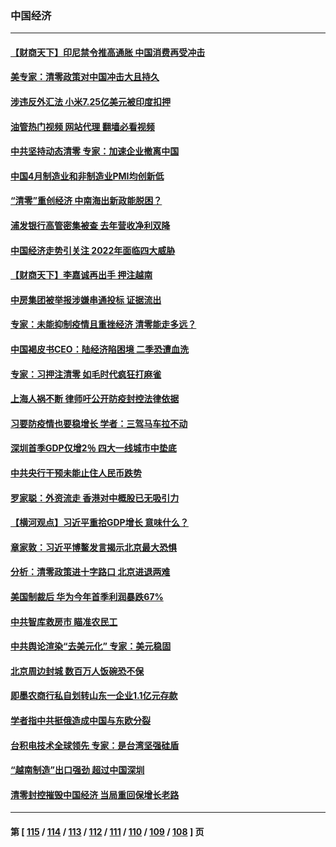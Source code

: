 ### 中国经济
---
#### [【财商天下】印尼禁令推高通胀 中国消费再受冲击](../../pages/ncid283/n13724191.md?05011645) 
#### [美专家：清零政策对中国冲击大且持久](../../pages/ncid283/n13724236.md?05011645) 
#### [涉违反外汇法 小米7.25亿美元被印度扣押](../../pages/ncid283/n13724194.md?05011645) 
#### [油管热门视频 网站代理 翻墙必看视频](http://209.222.30.114:81/youtube.html?05011645)
#### [中共坚持动态清零 专家：加速企业撤离中国](../../pages/ncid283/n13724014.md?05011645) 
#### [中国4月制造业和非制造业PMI均创新低](../../pages/ncid283/n13723801.md?05011645) 
#### [“清零”重创经济 中南海出新政能脱困？](../../pages/ncid283/n13723520.md?05011645) 
#### [浦发银行高管密集被查 去年营收净利双降](../../pages/ncid283/n13723731.md?05011645) 
#### [中国经济走势引关注 2022年面临四大威胁](../../pages/ncid283/n13723658.md?05011645) 
#### [【财商天下】李嘉诚再出手 押注越南](../../pages/ncid283/n13723603.md?05011645) 
#### [中房集团被举报涉嫌串通投标 证据流出](../../pages/ncid283/n13723611.md?05011645) 
#### [专家：未能抑制疫情且重挫经济 清零能走多远？](../../pages/ncid283/n13723499.md?05011645) 
#### [中国褐皮书CEO：陆经济陷困境 二季恐遭血洗](../../pages/ncid283/n13723599.md?05011645) 
#### [专家：习押注清零 如毛时代疯狂打麻雀](../../pages/ncid283/n13723589.md?05011645) 
#### [上海人祸不断 律师吁公开防疫封控法律依据](../../pages/ncid283/n13723309.md?05011645) 
#### [习要防疫情也要稳增长 学者：三驾马车拉不动](../../pages/ncid283/n13723310.md?05011645) 
#### [深圳首季GDP仅增2％ 四大一线城市中垫底](../../pages/ncid283/n13723083.md?05011645) 
#### [中共央行干预未能止住人民币跌势](../../pages/ncid283/n13723109.md?05011645) 
#### [罗家聪：外资流走 香港对中概股已无吸引力](../../pages/ncid283/n13722926.md?05011645) 
#### [【横河观点】习近平重拾GDP增长 意味什么？](../../pages/ncid283/n13722847.md?05011645) 
#### [章家敦：习近平博鳌发言揭示北京最大恐惧](../../pages/ncid283/n13722777.md?05011645) 
#### [分析：清零政策进十字路口 北京进退两难](../../pages/ncid283/n13722760.md?05011645) 
#### [美国制裁后 华为今年首季利润暴跌67%](../../pages/ncid283/n13722751.md?05011645) 
#### [中共智库救房市 瞄准农民工](../../pages/ncid283/n13722658.md?05011645) 
#### [中共舆论渲染“去美元化” 专家：美元稳固](../../pages/ncid283/n13722637.md?05011645) 
#### [北京周边封城 数百万人饭碗恐不保](../../pages/ncid283/n13722560.md?05011645) 
#### [即墨农商行私自划转山东一企业1.1亿元存款](../../pages/ncid283/n13722357.md?05011645) 
#### [学者指中共挺俄造成中国与东欧分裂](../../pages/ncid283/n13722249.md?05011645) 
#### [台积电技术全球领先 专家：是台湾坚强硅盾](../../pages/ncid283/n13722234.md?05011645) 
#### [“越南制造”出口强劲 超过中国深圳](../../pages/ncid283/n13722236.md?05011645) 
#### [清零封控摧毁中国经济 当局重回保增长老路](../../pages/ncid283/n13721951.md?05011645) 

---
#### 第 [ [115](./115.md?05011645) / [114](./114.md?05011645) / [113](./113.md?05011645) / [112](./112.md?05011645) / [111](./111.md?05011645) / [110](./110.md?05011645) / [109](./109.md?05011645) / [108](./108.md?05011645) ] 页
